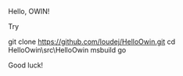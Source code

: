 

Hello, OWIN!

Try 

git clone https://github.com/loudej/HelloOwin.git
cd HelloOwin\src\HelloOwin
msbuild
go

Good luck!
